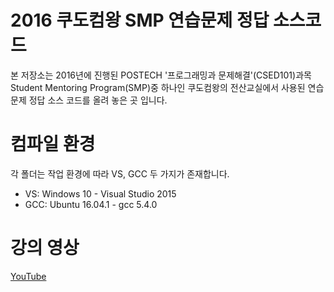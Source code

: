 # 2016 쿠도컴왕 SMP 연습문제 정답 소스코드
본 저장소는 2016년에 진행된 POSTECH '프로그래밍과 문제해결'(CSED101)과목 Student Mentoring Program(SMP)중 하나인
쿠도컴왕의 전산교실에서 사용된 연습문제 정답 소스 코드를 올려 놓은 곳 입니다.

# 컴파일 환경
각 폴더는 작업 환경에 따라 VS, GCC 두 가지가 존재합니다.

* VS: Windows 10 - Visual Studio 2015
* GCC: Ubuntu 16.04.1 - gcc 5.4.0

# 강의 영상
[YouTube](https://www.youtube.com/channel/UCToCbOboRQQA8LHm7tl8kIA)